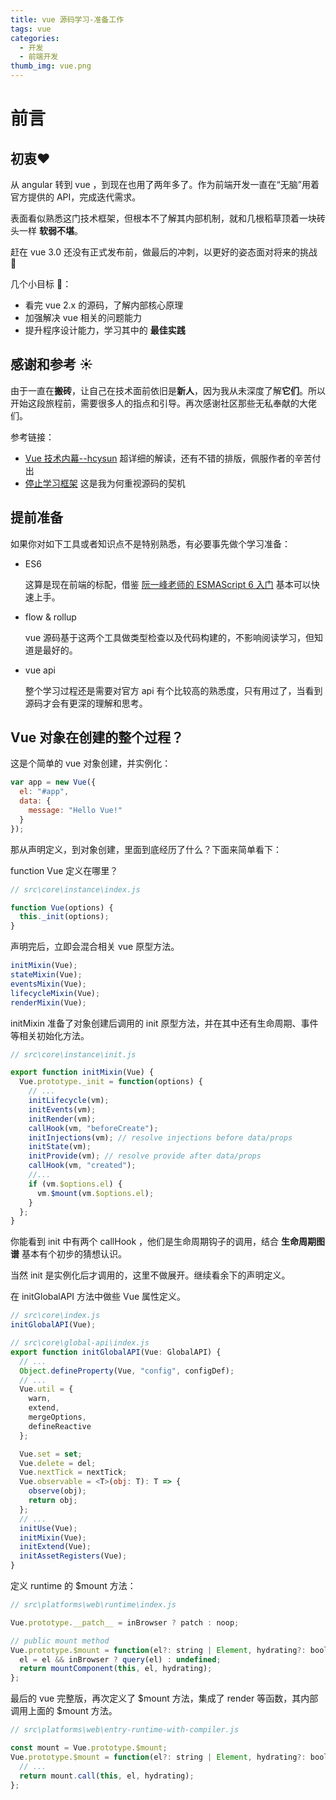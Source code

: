 ```yaml
---
title: vue 源码学习-准备工作
tags: vue
categories:
  - 开发
  - 前端开发
thumb_img: vue.png
---
```


# 前言

## 初衷:heart:

从 angular 转到 vue ，到现在也用了两年多了。作为前端开发一直在“无脑”用着官方提供的 API，完成迭代需求。

表面看似熟悉这门技术框架，但根本不了解其内部机制，就和几根稻草顶着一块砖头一样 **软弱不堪**。

赶在 vue 3.0 还没有正式发布前，做最后的冲刺，以更好的姿态面对将来的挑战 :punch:

几个小目标 :triangular_flag_on_post:：

- 看完 vue 2.x 的源码，了解内部核心原理
- 加强解决 vue 相关的问题能力
- 提升程序设计能力，学习其中的 **最佳实践**

## 感谢和参考 :sunny:

由于一直在**搬砖**，让自己在技术面前依旧是**新人**，因为我从未深度了解**它们**。所以开始这段旅程前，需要很多人的指点和引导。再次感谢社区那些无私奉献的大佬们。

参考链接：

- [Vue 技术内幕--hcysun](http://hcysun.me/vue-design/) 超详细的解读，还有不错的排版，佩服作者的辛苦付出
- [停止学习框架](https://juejin.im/post/5c1a839f518825780008537d) 这是我为何重视源码的契机

## 提前准备

如果你对如下工具或者知识点不是特别熟悉，有必要事先做个学习准备：

- ES6

  这算是现在前端的标配，借鉴 [阮一峰老师的 ESMAScript 6 入门](http://es6.ruanyifeng.com/) 基本可以快速上手。

- flow & rollup

  vue 源码基于这两个工具做类型检查以及代码构建的，不影响阅读学习，但知道是最好的。

- vue api

  整个学习过程还是需要对官方 api 有个比较高的熟悉度，只有用过了，当看到源码才会有更深的理解和思考。

## Vue 对象在创建的整个过程？

这是个简单的 vue 对象创建，并实例化：

```js
var app = new Vue({
  el: "#app",
  data: {
    message: "Hello Vue!"
  }
});
```

那从声明定义，到对象创建，里面到底经历了什么？下面来简单看下：

function Vue 定义在哪里？

```js
// src\core\instance\index.js

function Vue(options) {
  this._init(options);
}
```

声明完后，立即会混合相关 vue 原型方法。

```js
initMixin(Vue);
stateMixin(Vue);
eventsMixin(Vue);
lifecycleMixin(Vue);
renderMixin(Vue);
```

initMixin 准备了对象创建后调用的 init 原型方法，并在其中还有生命周期、事件等相关初始化方法。

```js
// src\core\instance\init.js

export function initMixin(Vue) {
  Vue.prototype._init = function(options) {
    // ...
    initLifecycle(vm);
    initEvents(vm);
    initRender(vm);
    callHook(vm, "beforeCreate");
    initInjections(vm); // resolve injections before data/props
    initState(vm);
    initProvide(vm); // resolve provide after data/props
    callHook(vm, "created");
    //...
    if (vm.$options.el) {
      vm.$mount(vm.$options.el);
    }
  };
}
```

你能看到 init 中有两个 callHook ，他们是生命周期钩子的调用，结合 **生命周期图谱** 基本有个初步的猜想认识。

当然 init 是实例化后才调用的，这里不做展开。继续看余下的声明定义。

在 initGlobalAPI 方法中做些 Vue 属性定义。

```js
// src\core\index.js
initGlobalAPI(Vue);
```

```js
// src\core\global-api\index.js
export function initGlobalAPI(Vue: GlobalAPI) {
  // ...
  Object.defineProperty(Vue, "config", configDef);
  // ...
  Vue.util = {
    warn,
    extend,
    mergeOptions,
    defineReactive
  };

  Vue.set = set;
  Vue.delete = del;
  Vue.nextTick = nextTick;
  Vue.observable = <T>(obj: T): T => {
    observe(obj);
    return obj;
  };
  // ...
  initUse(Vue);
  initMixin(Vue);
  initExtend(Vue);
  initAssetRegisters(Vue);
}
```

定义 runtime 的 \$mount 方法：

```js
// src\platforms\web\runtime\index.js

Vue.prototype.__patch__ = inBrowser ? patch : noop;

// public mount method
Vue.prototype.$mount = function(el?: string | Element, hydrating?: boolean): Component {
  el = el && inBrowser ? query(el) : undefined;
  return mountComponent(this, el, hydrating);
};
```

最后的 vue 完整版，再次定义了 $mount 方法，集成了 render 等函数，其内部调用上面的 $mount 方法。

```js
// src\platforms\web\entry-runtime-with-compiler.js

const mount = Vue.prototype.$mount;
Vue.prototype.$mount = function(el?: string | Element, hydrating?: boolean): Component {
  // ...
  return mount.call(this, el, hydrating);
};
```
